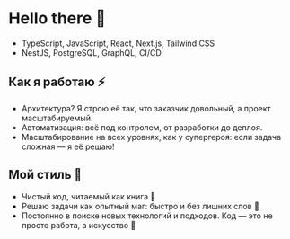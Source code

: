 <h1>Hello there 👋 </h1>

- TypeScript, JavaScript, React, Next.js, Tailwind CSS
- NestJS, PostgreSQL, GraphQL, CI/CD

## Как я работаю ⚡

- Архитектура? Я строю её так, что заказчик довольный, а проект масштабируемый.
- Автоматизация: всё под контролем, от разработки до деплоя.
- Масштабирование на всех уровнях, как у супергероя: если задача сложная — я её решаю!

## Мой стиль 🚀

- Чистый код, читаемый как книга 📖
- Решаю задачи как опытный маг: быстро и без лишних слов 🔮
- Постоянно в поиске новых технологий и подходов. Код — это не просто работа, а искусство 🎨
